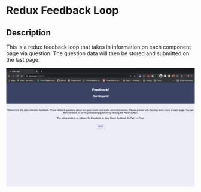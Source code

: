 # Redux Feedback Loop

## Description
This is a redux feedback loop that takes in information on each component page via question. The question data will then be stored and submitted on the last page. 

<img src="ProjectImages/57image1.png"/>
